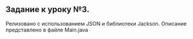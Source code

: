 ## Задание к уроку №3.

Релизовано с использованием JSON и библиотеки Jackson.
Описание представлено в файле Main.java